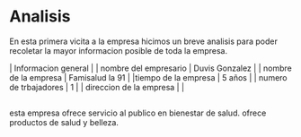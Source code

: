 # Analisis

En esta primera vicita a la empresa hicimos un breve analisis para poder recoletar la mayor informacion posible de toda la empresa.

| Informacion general |
| nombre del empresario | Duvis Gonzalez |
| nombre de la empresa | Famisalud la 91 |
|tiempo de la empresa | 5 años |
| numero de trbajadores | 1 |
| direccion de la empresa |           |

## 
esta empresa ofrece servicio al publico en bienestar de salud.
ofrece productos de salud y belleza.
